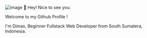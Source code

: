 ![image](https://user-images.githubusercontent.com/115642470/205506935-499d1757-8810-4c54-8403-fd9ff5fa3c30.png)
👋 Hey! Nice to see you.

Welcome to my Github Profile !

I'm Dimas, Beginner Fullstack Web Developer from  South Sumatera, Indonesia.
